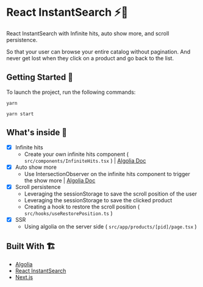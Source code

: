 # React InstantSearch ⚡️🔎

React InstantSearch with Infinite hits, auto show more, and scroll persistence.

So that your user can browse your entire catalog without pagination. And never get lost when they click on a product and go back to the list.

## Getting Started 🚀

To launch the project, run the following commands:

```
yarn

yarn start
```

## What's inside 🧐

- [x] Infinite hits
  - Create your own infinite hits component ( `src/components/InfiniteHits.tsx` ) | [Algolia Doc](https://www.algolia.com/doc/api-reference/widgets/infinite-hits/react/)
- [x] Auto show more
  - Use IntersectionObserver on the infinite hits component to trigger the show more | [Algolia Doc](https://www.algolia.com/doc/guides/building-search-ui/ui-and-ux-patterns/infinite-scroll/react/)
- [x] Scroll persistence
  - Leveraging the sessionStorage to save the scroll position of the user
  - Leveraging the sessionStorage to save the clicked product
  - Creating a hook to restore the scroll position ( `src/hooks/useRestorePosition.ts` )
- [x] SSR
  - Using algolia on the server side ( `src/app/products/[pid]/page.tsx` )

## Built With 🏗

- [Algolia](https://www.algolia.com/)
- [React InstantSearch](https://www.algolia.com/doc/guides/building-search-ui/what-is-instantsearch/react/)
- [Next.js](https://nextjs.org/)
